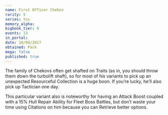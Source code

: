 ```yaml
---
name: First Officer Chekov
rarity: 5
series: tos
memory_alpha:
bigbook_tier: 9
events: 13
in_portal:
date: 10/04/2017
obtained: Pack
mega: false
published: true
---
```


The family of Chekovs often get shafted on Traits (as in, you should throw them down the turbolift shaft), so for most of his variants to pick up an unexpected Resourceful Collection is a huge boon. If you’re lucky, he’ll also pick up Tactician one day.

This particular variant also is noteworthy for having an Attack Boost coupled with a 15% Hull Repair Ability for Fleet Boss Battles, but don’t waste your time using Citations on him because you can Retrieve better options.
